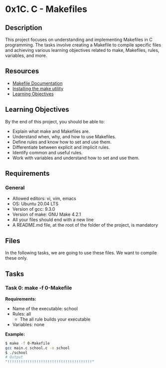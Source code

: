 # 0x1C. C - Makefiles

## Description

This project focuses on understanding and implementing Makefiles in C programming. The tasks involve creating a Makefile to compile specific files and achieving various learning objectives related to make, Makefiles, rules, variables, and more.

## Resources

- [Makefile Documentation](https://www.gnu.org/software/make/manual/make.html)
- [Installing the make utility](https://www.gnu.org/software/make/)
- [Learning Objectives](#learning-objectives)

## Learning Objectives

By the end of this project, you should be able to:

- Explain what make and Makefiles are.
- Understand when, why, and how to use Makefiles.
- Define rules and know how to set and use them.
- Differentiate between explicit and implicit rules.
- Identify common and useful rules.
- Work with variables and understand how to set and use them.

## Requirements

### General

- Allowed editors: vi, vim, emacs
- OS: Ubuntu 20.04 LTS
- Version of gcc: 9.3.0
- Version of make: GNU Make 4.2.1
- All your files should end with a new line
- A README.md file, at the root of the folder of the project, is mandatory

## Files

In the following tasks, we are going to use these files. We want to compile these only.

## Tasks

### Task 0: make -f 0-Makefile

**Requirements:**

- Name of the executable: school
- Rules: all
  - The all rule builds your executable
- Variables: none

**Example:**

```bash
$ make -f 0-Makefile
gcc main.c school.c -o school
$ ./school
# Output
"!!!!!!!!!!!!!!!!!!!!!!!!!!!!!!!!!!!!!!"

